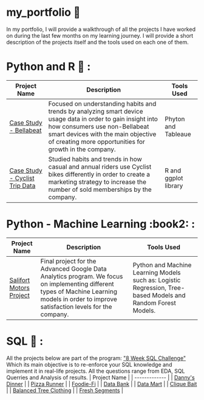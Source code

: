 # my_portfolio :briefcase:

In my portfolio, I will provide a walkthrough of all the projects I have worked on during the last few months on my learning journey. I will provide a short description of the projects itself and the tools used on each one of them. 

# Python and R :book: : 
| Project Name  | Description   | Tools Used    |
| ------------- | ------------- | ------------- |
| [Case Study - Bellabeat](https://www.kaggle.com/code/sebyramirez/case-study-bellabeat)  | Focused on understanding habits and trends by analyzing smart device usage data in order to gain insight into how consumers use non-Bellabeat smart devices with the main objective of creating more opportunities for growth in the company.  | Phyton and Tableaue  |
| [Case Study - Cyclist Trip Data](https://www.kaggle.com/code/sebyramirez/case-study-cyclist-divvy-tripdata) | Studied habits and trends in how casual and annual riders use Cyclist bikes differently in order to create a marketing strategy to increase the number of sold memberships by the company.  | R and ggplot library  |

# Python - Machine Learning :book2: :
| Project Name  | Description   | Tools Used    |
| ------------- | ------------- | ------------- |
| [Salifort Motors Project](https://www.kaggle.com/code/sebyramirez/salifort-motors-project-advanced-data-analytics) | Final project for the Advanced Google Data Analytics program. We focus on implementing different types of Machine Learning models in order to improve satisfaction levels for the company.  | Python and Machine Learning Models such as: Logistic Regression, Tree-based Models and Random Forest Models.   |

# SQL :memo: : 
All the projects below are part of the program: ["8 Week SQL Challenge"](https://8weeksqlchallenge.com/)  Which its main objective is to re-enforce your SQL knowledge and implement it in real-life projects. All the questions range from EDA, SQL Querries and Analysis of results. 
| Project Name  |
| ------------- | 
| [Danny's Dinner](https://github.com/Sebsram/Case-Study-Danny-s-Dinner)  |
| [Pizza Runner](https://github.com/Sebsram/Case-Study---Pizza-Runner)  |
| [Foodie-Fi](https://github.com/Sebsram/Case-Study-Foodie-Fi) |
| [Data Bank](https://github.com/Sebsram/Case-Study-Data-Bank)  | 
| [Data Mart](https://github.com/Sebsram/Case-Study-Data-Mart) |
| [Clique Bait](https://github.com/Sebsram/Case-Study-Clique-Bait)  |
| [Balanced Tree Clothing](https://github.com/Sebsram/Case-Study-Balanced-Tree)  |
| [Fresh Segments](https://github.com/Sebsram/Case-Study-Fresh-Segments) |
